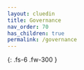 ```yaml
---
layout: cluedin
title: Governance
nav_order: 70
has_children: true
permalink: /governance
---
```


{: .fs-6 .fw-300 }
